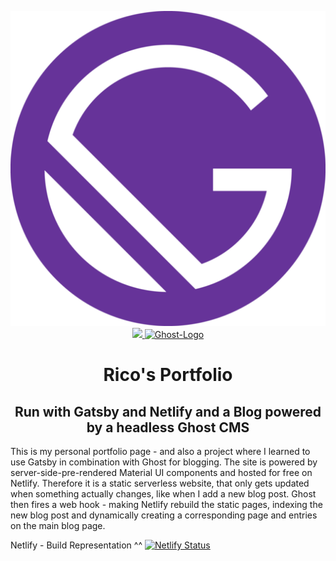 <p align="center">
  <a style={width: 30vw} href="https://www.gatsbyjs.org">
    <img style={width: 30vw} src="/src/images/technologies/gatsby.png" />
  </a>
  <a style={width: 30vw} href="https://www.netlify.com">
    <img style={width: 30vw} src="https://www.netlify.com/img/global/badges/netlify-color-bg.svg"/>
  </a>
  <a  style={width: 30vw} href="https://www.ghost.com">
    <img style={width: 30vw} alt="Ghost-Logo" src="https://upload.wikimedia.org/wikipedia/commons/thumb/f/fa/Ghost-Logo.svg/128px-Ghost-Logo.svg.png">
  </a>
</p>
<h1 align="center">
  Rico's Portfolio
</h1>
<h2 align="center">
 Run with Gatsby and Netlify and a Blog powered by a headless Ghost CMS
</h2>

This is my personal portfolio page - and also a project where I learned to use Gatsby in combination with Ghost for blogging. 
The site is powered by server-side-pre-rendered Material UI components and hosted for free on Netlify. Therefore it is a static serverless website, that only gets updated when something actually changes, like when I add a new blog post. Ghost then fires a web hook - making Netlify rebuild the static pages, indexing the new blog post and dynamically creating a corresponding page and entries on the main blog page.

Netlify - Build Representation ^^ 
[![Netlify Status](https://api.netlify.com/api/v1/badges/41b3c4f9-5403-4937-9b4b-3939d5fb93f7/deploy-status)](https://app.netlify.com/sites/rtrebeljahr/deploys)




